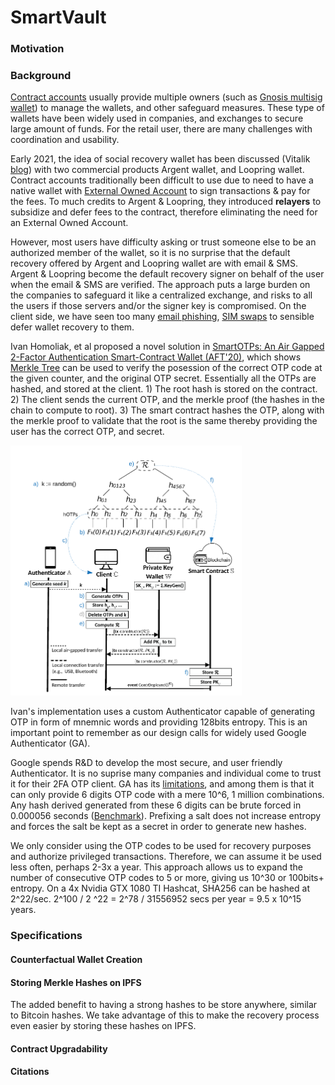 # SmartVault

### Motivation

### Background

[Contract accounts](https://ethdocs.org/en/latest/contracts-and-transactions/account-types-gas-and-transactions.html) usually provide multiple owners (such as [Gnosis multisig wallet](https://github.com/gnosis/MultiSigWallet)) to manage the wallets, and other safeguard measures. These type of wallets have been widely used in companies, and exchanges to secure large amount of funds.  For the retail user, there are many challenges with coordination and usability. 

Early 2021, the idea of social recovery wallet has been discussed (Vitalik [blog](https://vitalik.ca/general/2021/01/11/recovery.html)) with two commercial products Argent wallet, and Loopring wallet. Contract accounts traditionally been difficult to use due to need to have a native wallet with [External Owned Account](https://ethdocs.org/en/latest/contracts-and-transactions/account-types-gas-and-transactions.html) to sign transactions & pay for the fees. To much credits to Argent & Loopring, they introduced **relayers** to subsidize and defer fees to the contract, therefore eliminating the need for an External Owned Account.

However, most users have difficulty asking or trust someone else to be an authorized member of the wallet, so it is no surprise that the default recovery offered by Argent and Loopring wallet are with email & SMS. Argent & Loopring become the default recovery signer on behalf of the user when the email & SMS are verified. The approach puts a large burden on the companies to safeguard it like a centralized exchange, and risks to all the users if those servers and/or the signer key is compromised. On the client side, we have seen too many [email phishing](https://www.webroot.com/us/en/resources/tips-articles/what-is-phishing), [SIM swaps](https://en.wikipedia.org/wiki/SIM_swap_scam) to sensible defer wallet recovery to them.

Ivan Homoliak, et al proposed a novel solution in [SmartOTPs: An Air Gapped 2-Factor Authentication Smart-Contract Wallet (AFT'20)](https://arxiv.org/pdf/1812.03598.pdf), which shows [Merkle Tree](https://en.wikipedia.org/wiki/Merkle_tree) can be used to verify the posession of the correct OTP code at the given counter, and the original OTP secret. Essentially all the OTPs are hashed, and stored at the client. 1) The root hash is stored on the contract. 2) The client sends the current OTP, and the merkle proof (the hashes in the chain to compute to root). 3) The smart contract hashes the OTP, along with the merkle proof to validate that the root is the same thereby providing the user has the correct OTP, and secret.

<img src="designs/bootstrap_smartotp.png" height=400/>

Ivan's implementation uses a custom Authenticator capable of generating OTP in form of mnemnic words and providing 128bits entropy. This is an important point to remember as our design calls for widely used Google Authenticator (GA). 

Google spends R&D to develop the most secure, and user friendly Authenticator. It is no suprise many companies and individual come to trust it for their 2FA OTP client. GA has its [limitations](https://labanskoller.se/blog/2019/07/11/many-common-mobile-authenticator-apps-accept-qr-codes-for-modes-they-dont-support/), and among them is that it can only provide 6 digits OTP code with a mere 10^6, 1 million combinations.  Any hash derived generated from these 6 digits can be brute forced in 0.000056 seconds ([Benchmark](https://github.com/siseci/hashcat-benchmark-comparison/blob/master/4x%20Nvidia%20GTX%201080%20TI%20Hashcat%20Benchmark)).  Prefixing a salt does not increase entropy and forces the salt be kept as a secret in order to generate new hashes.
 
We only consider using the OTP codes to be used for recovery purposes and authorize privileged transactions. Therefore, we can assume it be used less often, perhaps 2-3x a year. This approach allows us to expand the number of consecutive OTP codes to 5 or more, giving us 10^30 or 100bits+ entropy. On a 4x Nvidia GTX 1080 TI Hashcat, SHA256 can be hashed at 2^22/sec. 2^100 / 2 ^22 = 2^78  / 31556952 secs per year = 9.5 x 10^15 years. 
### Specifications

#### Counterfactual Wallet Creation


#### Storing Merkle Hashes on IPFS

The added benefit to having a strong hashes to be store anywhere, similar to Bitcoin hashes. We take advantage of this to make the recovery process even easier by storing these hashes on IPFS.

#### Contract Upgradability


#### Citations
